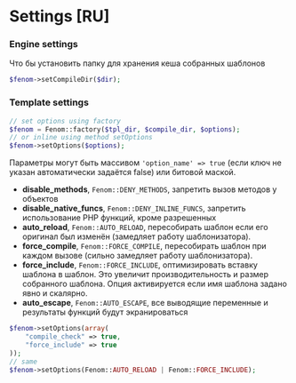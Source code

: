 Settings [RU]
=============

### Engine settings

Что бы установить папку для хранения кеша собранных шаблонов

```php
$fenom->setCompileDir($dir);
```

### Template settings

```php
// set options using factory
$fenom = Fenom::factory($tpl_dir, $compile_dir, $options);
// or inline using method setOptions
$fenom->setOptions($options);
```

Параметры могут быть массивом `'option_name' => true` (если ключ не указан автоматически задаётся false) или битовой маской.

* **disable_methods**, `Fenom::DENY_METHODS`, запретить вызов методов у объектов
* **disable_native_funcs**, `Fenom::DENY_INLINE_FUNCS`, запретить использование PHP функций, кроме разрешенных
* **auto_reload**, `Fenom::AUTO_RELOAD`, пересобирать шаблон если его оригинал был изменён (замедляет работу шаблонизатора).
* **force_compile**, `Fenom::FORCE_COMPILE`, пересобирать шаблон при каждом вызове (сильно замедляет работу шаблонизатора).
* **force_include**, `Fenom::FORCE_INCLUDE`, оптимизировать вставку шаблона в шаблон. Это увеличит производительность и размер собранного шаблона.
Опция активируется если имя шаблона задано явно и скалярно.
* **auto_escape**, `Fenom::AUTO_ESCAPE`, все выводящие переменные и результаты функций будут экранироваться

```php
$fenom->setOptions(array(
    "compile_check" => true,
    "force_include" => true
));
// same
$fenom->setOptions(Fenom::AUTO_RELOAD | Fenom::FORCE_INCLUDE);
```